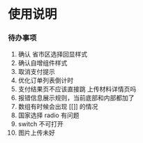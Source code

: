 # 使用说明

### 待办事项
1. 确认 省市区选择回显样式
2. 确认自增组件样式
3. 取消支付提示
4. 优化订单列表倒计时
5. 支付结果页不应该直接跳 上传材料详情页吗
6. 报错信息展示规则，当前底部和内部都加了
7. 数组有时候会出现 [[]] 的情况
8. 国家选择 radio 有问题
9. switch 不可打开
10. 图片上传未好
